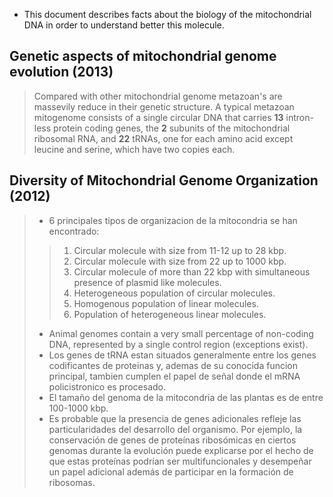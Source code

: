 * This document describes facts about the biology of the mitochondrial DNA in order to understand better this molecule. 

## Genetic aspects of mitochondrial genome evolution (2013)

> Compared with other mitochondrial genome metazoan's are massevily reduce in their genetic structure.
> A typical metazoan mitogenome consists of a single circular DNA that carries **13** intron-less protein coding genes, the **2** subunits of the mitochondrial ribosomal RNA, and **22** tRNAs, one for each amino acid except leucine and serine, which have two copies each.
	
## Diversity of Mitochondrial Genome Organization (2012)

> + 6 principales tipos de organizacion de la mitocondria se han encontrado:
>> 1. Circular molecule with size from 11-12 up to 28 kbp.
>> 2. Circular molecule with size from 22 up to 1000 kbp.
>> 3. Circular molecule of more than 22 kbp with simultaneous presence of plasmid like molecules.
>> 4. Heterogeneous population of circular molecules.
>> 5. Homogenous population of linear molecules.  
>> 6. Population of heterogeneous linear molecules.
> + Animal genomes contain a very small percentage of non-coding DNA, represented by a single control region (exceptions exist). 
> + Los genes de tRNA estan situados generalmente entre los genes codificantes de proteinas y, ademas de su conocida funcion principal, tambien cumplen el papel de señal donde el mRNA policistronico es procesado.
> + El tamaño del genoma de la mitocondria de las plantas es de entre 100-1000 kbp.
> + Es probable que la presencia de genes adicionales refleje las particularidades del desarrollo del organismo. Por ejemplo, la conservación de genes de proteínas ribosómicas en ciertos genomas durante la evolución puede explicarse por el hecho de que estas proteínas podrían ser multifuncionales y desempeñar un papel adicional además de participar en la formación de ribosomas.